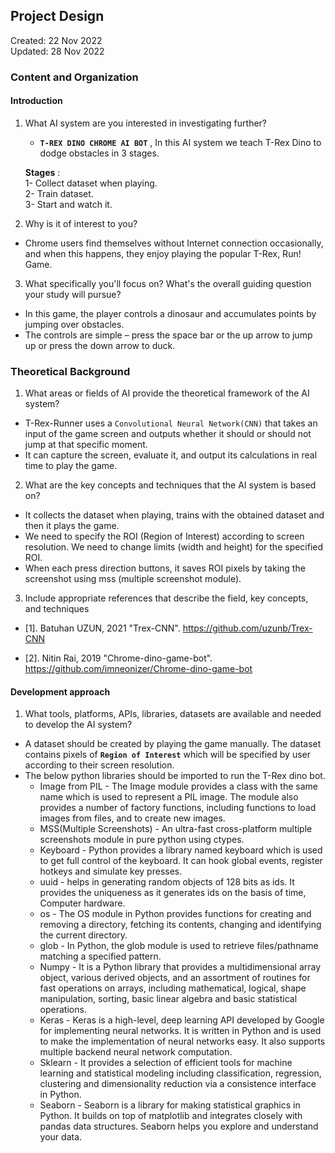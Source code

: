 
## Project Design
 Created: 22 Nov 2022  
 Updated: 28 Nov 2022

### Content and Organization
#### Introduction  

1. What AI system are you interested in investigating further?  

   * **`T-REX DINO CHROME AI BOT`** , In this AI system we teach T-Rex Dino to dodge obstacles in 3 stages. 

    **Stages** :  
          1- Collect dataset when playing.  
          2- Train dataset.  
          3- Start and watch it.   


2. Why is it of interest to you?   

* Chrome users find themselves without Internet connection occasionally,
  and when this happens, they enjoy playing the popular T-Rex, Run! Game.  


3. What specifically you'll focus on? What's the overall guiding question your study will pursue?
* In this game, the player controls a dinosaur and accumulates points by jumping over obstacles.
* The controls are simple – press the space bar or the up arrow to jump up or press the down arrow to duck. 

### Theoretical Background

1. What areas or fields of AI provide the theoretical framework of the AI system?   

* T-Rex-Runner uses a `Convolutional Neural Network(CNN)` that takes an input of the game screen and outputs whether it should or should not jump at that specific moment.
* It can capture the screen, evaluate it, and output its calculations in real time to play the game. 


2. What are the key concepts and techniques that the AI system is based on?  

* It collects the dataset when playing, trains with the obtained dataset and then it plays the game.
* We need to specify the ROI (Region of Interest) according to screen resolution. We need to change limits (width and height) for the specified ROI.
* When each press direction buttons, it saves ROI pixels by taking the screenshot using mss (multiple screenshot module). 

3. Include appropriate references that describe the field, key concepts, and techniques

* [1]. Batuhan UZUN, 2021 "Trex-CNN". https://github.com/uzunb/Trex-CNN
 
* [2]. Nitin Rai, 2019 "Chrome-dino-game-bot". https://github.com/imneonizer/Chrome-dino-game-bot

#### Development approach

1. What tools, platforms, APIs, libraries, datasets are available and needed to develop the AI system?

* A dataset should be created by playing the game manually. The dataset contains pixels of **`Region of Interest`** which will be specified by user according to their screen resolution.
* The below python libraries should be imported to run the T-Rex dino bot.
  * Image from PIL - The Image module provides a class with the same name which is used to represent a PIL image. The module also provides a number of factory functions, including functions to load images from files, and to create new images.
  * MSS(Multiple Screenshots) - An ultra-fast cross-platform multiple screenshots module in pure python using ctypes.
  * Keyboard - Python provides a library named keyboard which is used to get full control of the keyboard. It can hook global events, register hotkeys and simulate key presses.
  * uuid - helps in generating random objects of 128 bits as ids. It provides the uniqueness as it generates ids on the basis of time, Computer hardware.
  * os - The OS module in Python provides functions for creating and removing a directory, fetching its contents, changing and identifying the current directory.
  * glob - In Python, the glob module is used to retrieve files/pathname matching a specified pattern. 
  * Numpy - It is a Python library that provides a multidimensional array object, various derived objects, and an assortment of routines for fast operations on arrays, including mathematical, logical, shape manipulation, sorting, basic linear algebra and basic statistical operations.
  * Keras - Keras is a high-level, deep learning API developed by Google for implementing neural networks. It is written in Python and is used to make the implementation of neural networks easy. It also supports multiple backend neural network computation.  
  * Sklearn - It provides a selection of efficient tools for machine learning and statistical modeling including classification, regression, clustering and dimensionality reduction via a consistence interface in Python.
  * Seaborn - Seaborn is a library for making statistical graphics in Python. It builds on top of matplotlib and integrates closely with pandas data structures. Seaborn helps you explore and understand your data.

